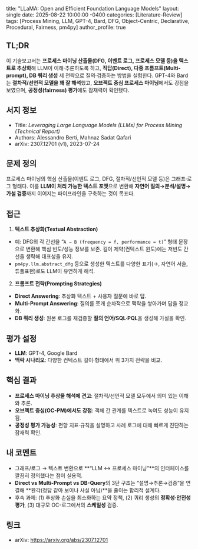 title: "LLaMA: Open and Efficient Foundation Language Models"
layout: single
date: 2025-08-22 10:00:00 -0400
categories: [Literature-Review]
tags: [Process Mining, LLM, GPT-4, Bard, DFG, Object-Centric, Declarative, Procedural, Fairness, pm4py]
author_profile: true

## TL;DR
이 기술보고서는 **프로세스 마이닝 산출물(DFG, 이벤트 로그, 프로세스 모델 등)을 텍스트로 추상화**해 LLM이 이해·추론하도록 하고, **직답(Direct), 다중 프롬프트(Multi-prompt), DB 쿼리 생성** 세 전략으로 질의·검증하는 방법을 실험한다. GPT-4와 Bard는 **절차적/선언적 모델을 꽤 잘 해석**했고, **오브젝트 중심 프로세스 마이닝**에서도 강점을 보였으며, **공정성(fairness) 평가**에도 잠재력이 확인됐다.

## 서지 정보
- Title: *Leveraging Large Language Models (LLMs) for Process Mining (Technical Report)*
- Authors: Alessandro Berti, Mahnaz Sadat Qafari  
- arXiv: 2307.12701 (v1), 2023-07-24

## 문제 정의
프로세스 마이닝의 핵심 산출물(이벤트 로그, DFG, 절차적/선언적 모델 등)은 그래프·로그 형태다. 이를 **LLM이 처리 가능한 텍스트 포맷**으로 변환해 **자연어 질의→분석/설명→가설 검증**까지 이어지는 파이프라인을 구축하는 것이 목표다.

## 접근
1) **텍스트 추상화(Textual Abstraction)**  
- 예: DFG의 각 간선을 “`A → B (frequency = f, performance = t)`” 형태 문장으로 변환해 핵심 빈도/성능 정보를 보존. 길이 제약(컨텍스트 윈도)에는 저빈도 간선을 생략해 대표성을 유지.  
- `pm4py.llm.abstract_dfg` 등으로 생성한 텍스트를 다양한 표기(→, 자연어 서술, 튜플표현)로도 LLM이 유연하게 해석.

2) **프롬프트 전략(Prompting Strategies)**  
- **Direct Answering**: 추상화 텍스트 + 사용자 질문에 바로 답.  
- **Multi-Prompt Answering**: 질의를 쪼개 순차적으로 맥락을 쌓아가며 답을 정교화.  
- **DB 쿼리 생성**: 원본 로그를 재검증할 **질의 언어/SQL·PQL**을 생성해 가설을 확인.

## 평가 설정
- **LLM**: GPT-4, Google Bard  
- **맥락 시나리오**: 다양한 컨텍스트 길이·형태에서 위 3가지 전략을 비교.

## 핵심 결과
- **프로세스 마이닝 추상물 해석에 견고**: 절차적/선언적 모델 모두에서 의미 있는 이해와 추론.  
- **오브젝트 중심(OC-PM)에서도 강점**: 객체 간 관계를 텍스트로 녹여도 성능이 유지됨.  
- **공정성 평가 가능성**: 편향 지표·규칙을 설명하고 사례 로그에 대해 빠르게 진단하는 잠재력 확인.

## 내 코멘트
- 그래프/로그 → 텍스트 변환으로 **“LLM ↔ 프로세스 마이닝”**의 인터페이스를 깔끔히 정의했다는 점이 실용적.  
- **Direct vs Multi-Prompt vs DB-Query**의 3단 구조는 “설명→추론→검증”을 연결해 **환각(정답 같아 보이나 사실 아님)**을 줄이는 합리적 설계다.  
- 후속 과제: (1) 추상화 손실을 최소화하는 요약 정책, (2) 쿼리 생성의 **정확성·안전성 평가**, (3) 대규모 OC-로그에서의 **스케일성** 검증.

## 링크
- arXiv: https://arxiv.org/abs/2307.12701